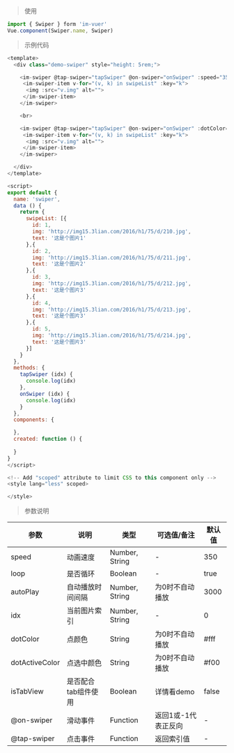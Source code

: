 
> 使用

```js
import { Swiper } form 'im-vuer'
Vue.component(Swiper.name, Swiper)
```

> 示例代码

```js
<template>
  <div class="demo-swiper" style="height: 5rem;">

    <im-swiper @tap-swiper="tapSwiper" @on-swiper="onSwiper" :speed="350" :loop="false" :autoPlay="0" :idx="2">
     <im-swiper-item v-for="(v, k) in swipeList" :key="k">
      <img :src="v.img" alt="">
     </im-swiper-item>
    </im-swiper>

    <br>

    <im-swiper @tap-swiper="tapSwiper" @on-swiper="onSwiper" :dotColor="'#FFF'" :dotActiveColor="'#00bfff'">
     <im-swiper-item v-for="(v, k) in swipeList" :key="k">
      <img :src="v.img" alt="">
     </im-swiper-item>
    </im-swiper>

  </div>
</template>

<script>
export default {
  name: 'swiper',
  data () {
    return {
      swipeList: [{
        id: 1,
        img: 'http://img15.3lian.com/2016/h1/75/d/210.jpg',
        text: '这是个图片1'
      },{
        id: 2,
        img: 'http://img15.3lian.com/2016/h1/75/d/211.jpg',
        text: '这是个图片2'
      },{
        id: 3,
        img: 'http://img15.3lian.com/2016/h1/75/d/212.jpg',
        text: '这是个图片3'
      },{
        id: 4,
        img: 'http://img15.3lian.com/2016/h1/75/d/213.jpg',
        text: '这是个图片3'
      },{
        id: 5,
        img: 'http://img15.3lian.com/2016/h1/75/d/214.jpg',
        text: '这是个图片3'
      }]
    }
  },
  methods: {
    tapSwiper (idx) {
      console.log(idx)
    },
    onSwiper (idx) {
      console.log(idx)
    }
  },
  components: {

  },
  created: function () {
    
  }
}
</script>

<!-- Add "scoped" attribute to limit CSS to this component only -->
<style lang="less" scoped>

</style>

```
> 参数说明

  <div>
   <table>
    <thead>
     <tr>
      <th>参数</th> 
      <th>说明</th> 
      <th>类型</th> 
      <th>可选值/备注</th> 
      <th>默认值</th>
     </tr>
    </thead> 
    <tbody>
    <tr>
      <td>speed</td> 
      <td>动画速度</td> 
      <td>Number, String</td> 
      <td>-</td> 
      <td>350</td>
    </tr>
    <tr>
      <td>loop</td> 
      <td>是否循环</td> 
      <td>Boolean</td> 
      <td>-</td> 
      <td>true</td>
    </tr>
    <tr>
      <td>autoPlay</td> 
      <td>自动播放时间间隔</td> 
      <td>Number, String</td> 
      <td>为0时不自动播放</td> 
      <td>3000</td>
    </tr>
    <tr>
      <td>idx</td> 
      <td>当前图片索引</td> 
      <td>Number, String</td> 
      <td>-</td> 
      <td>0</td>
    </tr>
    <tr>
      <td>dotColor</td> 
      <td>点颜色</td> 
      <td>String</td> 
      <td>为0时不自动播放</td> 
      <td>#fff</td>
    </tr>
    <tr>
      <td>dotActiveColor</td> 
      <td>点选中颜色</td> 
      <td>String</td> 
      <td>为0时不自动播放</td> 
      <td>#f00</td>
    </tr>
    <tr>
      <td>isTabView</td> 
      <td>是否配合tab组件使用</td> 
      <td>Boolean</td> 
      <td>详情看demo</td> 
      <td>false</td>
    </tr>
    <tr>
      <td>@on-swiper</td> 
      <td>滑动事件</td> 
      <td>Function</td> 
      <td>返回1或-1代表正反向</td> 
      <td>-</td>
    </tr>
    <tr>
      <td>@tap-swiper</td> 
      <td>点击事件</td> 
      <td>Function</td> 
      <td>返回索引值</td> 
      <td>-</td>
    </tr>
    </tbody>
   </table>
  </div>
  